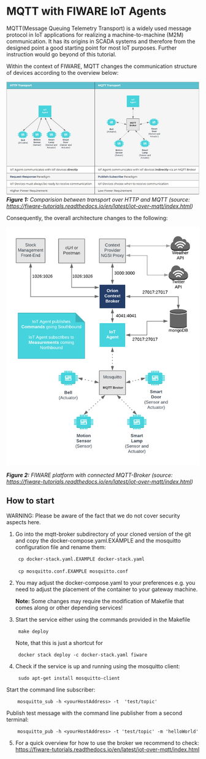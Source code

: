 # MQTT with FIWARE IoT Agents

MQTT(Message Queuing Telemetry Transport) is a widely used message protocol in IoT applications for realizing a machine-to-machine (M2M) communication. It has its origins in SCADA systems and therefore from the designed point a good starting point for most IoT purposes. Further instruction would go beyond of this tutorial.

Within the context of FIWARE, MQTT changes the communication structure of devices according to the overview below:

![Comparision between transport over HTTP and MQTT (_source_: https://fiware-tutorials.readthedocs.io/en/latest/iot-over-mqtt/index.html)](../../docs/figures/HTTP-MQTT.JPG)
***Figure 1:*** *Comparision between transport over HTTP and MQTT (_source_: https://fiware-tutorials.readthedocs.io/en/latest/iot-over-mqtt/index.html)*

Consequently, the overall architecture changes to the following:

![Comparision between transport over HTTP and MQTT (_source_: https://fiware-tutorials.readthedocs.io/en/latest/iot-over-mqtt/index.html)](../../docs/figures/mqtt.png)

***Figure 2:*** *FIWARE platform with connected MQTT-Broker (_source_: https://fiware-tutorials.readthedocs.io/en/latest/iot-over-mqtt/index.html)*

## How to start

WARNING: Please be aware of the fact that we do not cover security aspects here.

1. Go into the mqtt-broker subdirectory of your cloned version of the git and copy the docker-compose.yaml.EXAMPLE and the mosquitto configuration file and rename them:

        cp docker-stack.yaml.EXAMPLE docker-stack.yaml

        cp mosquitto.conf.EXAMPLE mosquitto.conf

2. You may adjust the docker-compose.yaml to your preferences e.g. you need to adjust the placement of the container to your gateway machine.

      **Note:** Some changes may require the modification of Makefile that comes along or other depending services!

3. Start the service either using the commands provided in the Makefile

        make deploy

      Note, that this is just a shortcut for

        docker stack deploy -c docker-stack.yaml fiware

4. Check if the service is up and running using the mosquitto client:

        sudo apt-get install mosquitto-client

  Start the command line subscriber:

        mosquitto_sub -h <yourHostAddress> -t  'test/topic'

  Publish test message with the command line publisher from a second terminal:

        mosquitto_pub -h <yourHostAddress> -t 'test/topic' -m 'helloWorld'

5. For a quick overview for how to use the broker we recommend to check: https://fiware-tutorials.readthedocs.io/en/latest/iot-over-mqtt/index.html
